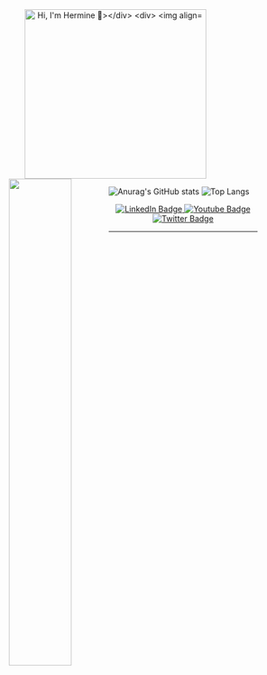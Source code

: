 <div align="center"> <img width="80%" height="300" src="https://github.com/hermineavagyan/hermineavagyan/raw/main/newRelic.gif" alt="Hi, I'm Hermine 👋></div> 
<div>
 <img align="left" width = "47%" src="https://github-readme-stats.vercel.app/api?username=hermineavagyan&theme=algolia&show_icons=true"/>
 <img align="left" width = "47%" src="https://github-readme-stats.vercel.app/api/top-langs/?username=hermineavagyan&theme=dark&layout=compact"/>
  
 </div> 

![Anurag's GitHub stats](https://github-readme-stats.vercel.app/api?username=hermineavagyan&theme=algolia&show_icons=true&layout=compact)
![Top Langs](https://github-readme-stats.vercel.app/api/top-langs/?username=hermineavagyan&theme=dark&layout=compact)



                               

<div id="badges" align="center">
  <a href="https://www.linkedin.com/in/hermineavagyan/">
    <img src="https://img.shields.io/badge/LinkedIn-blue?style=for-the-badge&logo=linkedin&logoColor=white" alt="LinkedIn Badge"/>
  </a>
  <a href="your-youtube-URL">
    <img src="https://img.shields.io/badge/YouTube-red?style=for-the-badge&logo=youtube&logoColor=white" alt="Youtube Badge"/>
  </a>
  <a href="https://twitter.com/hermine_avagyan">
    <img src="https://img.shields.io/badge/Twitter-blue?style=for-the-badge&logo=twitter&logoColor=white" alt="Twitter Badge"/>
  </a>
</div>




---





